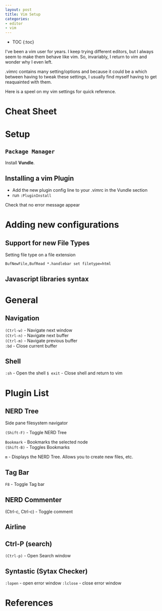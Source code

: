 ```yaml
---
layout: post
title: Vim Setup
categories:
- editor
- vim
---
```

* TOC
{:toc}

I've been a vim user for years. I keep trying different editors, but I always seem to make them behave like vim. So, invariably, I return to vim and wonder why I even left.  

.vimrc contains many setting/options and because it could be a which between having to tweak these settings, I usually find myself having to get reaquainted with them.

Here is a speel on my vim settings for quick reference.

# Cheat Sheet



# Setup

## `Package Manager`

Install **Vundle**.

## Installing a vim Plugin

* Add the new plugin config line to your .vimrc in the Vundle section  
* run `:PluginInstall`  

Check that no error message appear  

# Adding new configurations

## Support for new File Types

Setting file type on a file extension  

```
BufNewFile,BufRead *.handlebar set filetype=html
```

## Javascript libraries syntax  

# General  

## Navigation

`(Ctrl-w)` - Navigate next window  
`(Ctrl-n)` - Navigate next buffer  
`(Ctrl-m)` - Navigate previous buffer  
`:bd` - Close current buffer

## Shell  

`:sh` - Open the shell
`$ exit` - Close shell and return to vim

# Plugin List

## NERD Tree  

Side pane filesystem navigator  

`(Shift-F)` - Toggle NERD Tree  

`Bookmark` - Bookmarks the selected node  
`(Shift-B)` - Toggles Bookmarks  

`m` - Displays the NERD Tree. Allows you to create new files, etc. 

## Tag Bar  

`F8` - Toggle Tag bar  

## NERD Commenter  

(Ctrl-c, Ctrl-c) - Toggle comment  


## Airline  

## Ctrl-P (search)

`(Ctrl-p)` - Open Search window


## Syntastic (Sytax Checker)

`:lopen` - open error window
`:lclose` - close error window


# References  



